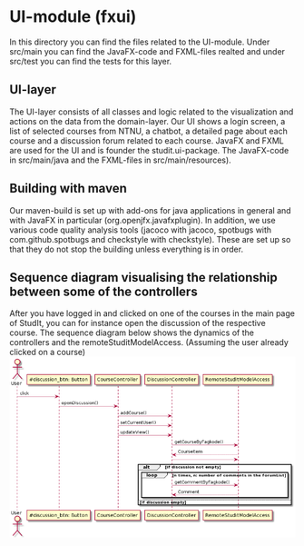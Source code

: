 # UI-module (fxui)
In this directory you can find the files related to the UI-module. Under src/main you can find the JavaFX-code and FXML-files realted and under src/test you can find the tests for this layer.

## UI-layer
The UI-layer consists of all classes and logic related to the visualization and actions on the data from the domain-layer. Our UI shows a login screen, a list of selected courses from NTNU, a chatbot, a detailed page about each course and a discussion forum related to each course.
JavaFX and FXML are used for the UI and is founder the studit.ui-package. The JavaFX-code in src/main/java and the FXML-files in src/main/resources).

## Building with maven
Our maven-build is set up with add-ons for java applications in general and with JavaFX in particular (org.openjfx.javafxplugin). 
In addition, we use various code quality analysis tools (jacoco with jacoco, spotbugs with com.github.spotbugs and checkstyle with checkstyle). These are set up so that they do not stop the building unless everything is in order.

## Sequence diagram visualising the relationship between some of the controllers
After you have logged in and clicked on one of the courses in the main page of StudIt, you can for instance open the discussion of the respective course. The sequence diagram below shows the dynamics of the controllers and the remoteStuditModelAccess. (Assuming the user already clicked on a course)
![Seqdiagram](seqdiagram.png)

